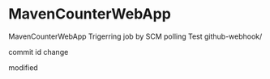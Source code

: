 # MavenCounterWebApp
MavenCounterWebApp
Trigerring job by SCM polling Test
github-webhook/

commit id change

modified
